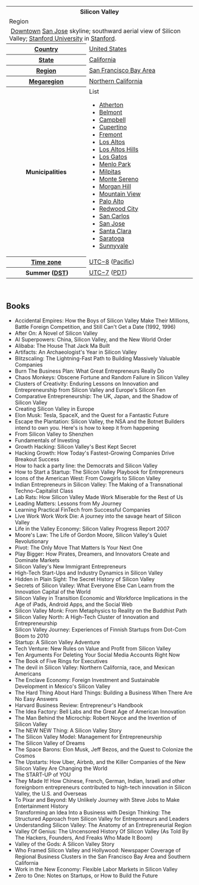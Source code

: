 <table class="infobox geography vcard">
<tbody>
<tr>
<th colspan="2">
<div class="fn org">Silicon Valley</div>
</th>
</tr>
<tr>
<td colspan="2">
<div class="category">Region</div>
</td>
</tr>
<tr class="mergedtoprow">
<td colspan="2">
<div>&nbsp;<a title="Downtown San Jose" href="https://en.wikipedia.org/wiki/Downtown_San_Jose">Downtown</a>&nbsp;<a title="San Jose, California" href="https://en.wikipedia.org/wiki/San_Jose,_California">San Jose</a>&nbsp;skyline; southward aerial view of Silicon Valley;&nbsp;<a title="Stanford University" href="https://en.wikipedia.org/wiki/Stanford_University">Stanford University</a>&nbsp;in&nbsp;<a title="Stanford, California" href="https://en.wikipedia.org/wiki/Stanford,_California">Stanford</a>.</div>
</td>
</tr>
<tr class="mergedtoprow">
<th scope="row"><a title="" href="https://en.wikipedia.org/wiki/List_of_sovereign_states">Country</a></th>
<td><a title="United States" href="https://en.wikipedia.org/wiki/United_States">United States</a></td>
</tr>
<tr class="mergedrow">
<th scope="row"><a title="U.S. state" href="https://en.wikipedia.org/wiki/U.S._state">State</a></th>
<td><a title="California" href="https://en.wikipedia.org/wiki/California">California</a></td>
</tr>
<tr class="mergedrow">
<th scope="row"><a title="List of regions of California" href="https://en.wikipedia.org/wiki/List_of_regions_of_California">Region</a></th>
<td><a title="San Francisco Bay Area" href="https://en.wikipedia.org/wiki/San_Francisco_Bay_Area">San Francisco Bay Area</a></td>
</tr>
<tr class="mergedrow">
<th scope="row"><a title="Megaregions of the United States" href="https://en.wikipedia.org/wiki/Megaregions_of_the_United_States">Megaregion</a></th>
<td><a title="Northern California" href="https://en.wikipedia.org/wiki/Northern_California">Northern California</a></td>
</tr>
<tr class="mergedtoprow">
<th scope="row">Municipalities</th>
<td>
<div id="NavFrame1" class="NavFrame collapsed">
<div class="NavHead">List</div>
<ul class="NavContent">
<li><a title="Atherton, California" href="https://en.wikipedia.org/wiki/Atherton,_California">Atherton</a></li>
<li><a title="Belmont, California" href="https://en.wikipedia.org/wiki/Belmont,_California">Belmont</a></li>
<li><a title="Campbell, California" href="https://en.wikipedia.org/wiki/Campbell,_California">Campbell</a></li>
<li><a title="Cupertino, California" href="https://en.wikipedia.org/wiki/Cupertino,_California">Cupertino</a></li>
<li><a title="Fremont, California" href="https://en.wikipedia.org/wiki/Fremont,_California">Fremont</a></li>
<li><a title="Los Altos, California" href="https://en.wikipedia.org/wiki/Los_Altos,_California">Los Altos</a></li>
<li><a title="Los Altos Hills, California" href="https://en.wikipedia.org/wiki/Los_Altos_Hills,_California">Los Altos Hills</a></li>
<li><a title="Los Gatos, California" href="https://en.wikipedia.org/wiki/Los_Gatos,_California">Los Gatos</a></li>
<li><a title="Menlo Park, California" href="https://en.wikipedia.org/wiki/Menlo_Park,_California">Menlo Park</a></li>
<li><a title="Milpitas, California" href="https://en.wikipedia.org/wiki/Milpitas,_California">Milpitas</a></li>
<li><a title="Monte Sereno, California" href="https://en.wikipedia.org/wiki/Monte_Sereno,_California">Monte Sereno</a></li>
<li><a title="Morgan Hill, California" href="https://en.wikipedia.org/wiki/Morgan_Hill,_California">Morgan Hill</a></li>
<li><a class="mw-redirect" title="Mountain View, Santa Clara County, California" href="https://en.wikipedia.org/wiki/Mountain_View,_Santa_Clara_County,_California">Mountain View</a></li>
<li><a title="Palo Alto, California" href="https://en.wikipedia.org/wiki/Palo_Alto,_California">Palo Alto</a></li>
<li><a title="Redwood City, California" href="https://en.wikipedia.org/wiki/Redwood_City,_California">Redwood City</a></li>
<li><a title="San Carlos, California" href="https://en.wikipedia.org/wiki/San_Carlos,_California">San Carlos</a></li>
<li><a title="San Jose, California" href="https://en.wikipedia.org/wiki/San_Jose,_California">San Jose</a></li>
<li><a title="Santa Clara, California" href="https://en.wikipedia.org/wiki/Santa_Clara,_California">Santa Clara</a></li>
<li><a title="Saratoga, California" href="https://en.wikipedia.org/wiki/Saratoga,_California">Saratoga</a></li>
<li><a title="Sunnyvale, California" href="https://en.wikipedia.org/wiki/Sunnyvale,_California">Sunnyvale</a></li>
</ul>
</div>
</td>
</tr>
<tr class="mergedtoprow">
<th scope="row"><a title="Time zone" href="https://en.wikipedia.org/wiki/Time_zone">Time zone</a></th>
<td><a class="mw-redirect" title="UTC&minus;8" href="https://en.wikipedia.org/wiki/UTC%E2%88%928">UTC&minus;8</a>&nbsp;(<a title="Pacific Time Zone" href="https://en.wikipedia.org/wiki/Pacific_Time_Zone">Pacific</a>)</td>
</tr>
<tr class="mergedrow">
<th scope="row">&nbsp;Summer (<a title="Daylight saving time" href="https://en.wikipedia.org/wiki/Daylight_saving_time">DST</a>)</th>
<td><a class="mw-redirect" title="UTC&minus;7" href="https://en.wikipedia.org/wiki/UTC%E2%88%927">UTC&minus;7</a>&nbsp;(<a class="mw-redirect" title="Pacific Daylight Time" href="https://en.wikipedia.org/wiki/Pacific_Daylight_Time">PDT</a>)</td>
</tr>
</tbody>
</table>
</br>


<h2> Books </h2>
<ul>

                             

 <li><a target="_blank" href="https://github.com/manjunath5496/The-Best-Books-About-Silicon-Valley/blob/master/sdk(1).pdf" style="text-decoration:none;">Accidental Empires: How the Boys of Silicon Valley Make Their Millions, Battle Foreign Competition, and Still Can't Get a Date (1992, 1996)</a></li>

 <li><a target="_blank" href="https://github.com/manjunath5496/The-Best-Books-About-Silicon-Valley/blob/master/sdk(2).pdf" style="text-decoration:none;">After On: A Novel of Silicon Valley</a></li>

<li><a target="_blank" href="https://github.com/manjunath5496/The-Best-Books-About-Silicon-Valley/blob/master/sdk(3).pdf" style="text-decoration:none;">AI Superpowers: China, Silicon Valley, and the New World Order</a></li>
 <li><a target="_blank" href="https://github.com/manjunath5496/The-Best-Books-About-Silicon-Valley/blob/master/sdk(4).pdf" style="text-decoration:none;">Alibaba: The House That Jack Ma Built</a></li>                              
<li><a target="_blank" href="https://github.com/manjunath5496/The-Best-Books-About-Silicon-Valley/blob/master/sdk(5).pdf" style="text-decoration:none;"> Artifacts: An Archaeologist's Year in Silicon Valley</a></li>
<li><a target="_blank" href="https://github.com/manjunath5496/The-Best-Books-About-Silicon-Valley/blob/master/sdk(6).pdf" style="text-decoration:none;">Blitzscaling: The Lightning-Fast Path to Building Massively Valuable Companies</a></li>
 <li><a target="_blank" href="https://github.com/manjunath5496/The-Best-Books-About-Silicon-Valley/blob/master/sdk(7).pdf" style="text-decoration:none;">Burn The Business Plan: What Great Entrepreneurs Really Do </a></li>

 <li><a target="_blank" href="https://github.com/manjunath5496/The-Best-Books-About-Silicon-Valley/blob/master/sdk(8).pdf" style="text-decoration:none;"> Chaos Monkeys: Obscene Fortune and Random Failure in Silicon Valley</a></li>
   <li><a target="_blank" href="https://github.com/manjunath5496/The-Best-Books-About-Silicon-Valley/blob/master/sdk(9).pdf" style="text-decoration:none;">Clusters of Creativity: Enduring Lessons on Innovation and Entrepreneurship from Silicon Valley and Europe's Silicon Fen</a></li>
  
   
 <li><a target="_blank" href="https://github.com/manjunath5496/The-Best-Books-About-Silicon-Valley/blob/master/sdk(10).pdf" style="text-decoration:none;">Comparative
Entrepreneurship: The UK, Japan, and the Shadow of Silicon Valley</a></li>                              
<li><a target="_blank" href="https://github.com/manjunath5496/The-Best-Books-About-Silicon-Valley/blob/master/sdk(11).pdf" style="text-decoration:none;">Creating Silicon Valley in Europe</a></li>
<li><a target="_blank" href="https://github.com/manjunath5496/The-Best-Books-About-Silicon-Valley/blob/master/sdk(12).pdf" style="text-decoration:none;">Elon Musk: Tesla, SpaceX, and the Quest for a Fantastic Future</a></li>
<li><a target="_blank" href="https://github.com/manjunath5496/The-Best-Books-About-Silicon-Valley/blob/master/sdk(13).pdf" style="text-decoration:none;">Escape the Plantation: Silicon Valley, the NSA and the Botnet Builders intend to own you. Here's is how to keep it from happening</a></li>

<li><a target="_blank" href="https://github.com/manjunath5496/The-Best-Books-About-Silicon-Valley/blob/master/sdk(14).pdf" style="text-decoration:none;">From Silicon Valley to Shenzhen</a></li>
                              
<li><a target="_blank" href="https://github.com/manjunath5496/The-Best-Books-About-Silicon-Valley/blob/master/sdk(15).pdf" style="text-decoration:none;">Fundamentals of Investing</a></li>

<li><a target="_blank" href="https://github.com/manjunath5496/The-Best-Books-About-Silicon-Valley/blob/master/sdk(16).pdf" style="text-decoration:none;">Growth Hacking: Silicon Valley's Best Kept Secret</a></li>

  <li><a target="_blank" href="https://github.com/manjunath5496/The-Best-Books-About-Silicon-Valley/blob/master/sdk(17).pdf" style="text-decoration:none;">Hacking Growth: How Today's Fastest-Growing Companies Drive Breakout Success</a></li>   
  
<li><a target="_blank" href="https://github.com/manjunath5496/The-Best-Books-About-Silicon-Valley/blob/master/sdk(18).pdf" style="text-decoration:none;">How to hack a party line: the Democrats and Silicon Valley</a></li> 

  
<li><a target="_blank" href="https://github.com/manjunath5496/The-Best-Books-About-Silicon-Valley/blob/master/sdk(19).pdf" style="text-decoration:none;">How to Start a Startup: The Silicon Valley Playbook for Entrepreneurs</a></li> 

<li><a target="_blank" href="https://github.com/manjunath5496/The-Best-Books-About-Silicon-Valley/blob/master/sdk(20).pdf" style="text-decoration:none;">Icons of the American West: From Cowgirls to Silicon Valley</a></li>

<li><a target="_blank" href="https://github.com/manjunath5496/The-Best-Books-About-Silicon-Valley/blob/master/sdk(21).pdf" style="text-decoration:none;">Indian Entrepreneurs in Silicon Valley: The Making of a Transnational Techno-Capitalist Class</a></li>
<li><a target="_blank" href="https://github.com/manjunath5496/The-Best-Books-About-Silicon-Valley/blob/master/sdk(22).pdf" style="text-decoration:none;">Lab Rats: How Silicon Valley Made Work Miserable for the Rest of Us</a></li> 
 <li><a target="_blank" href="https://github.com/manjunath5496/The-Best-Books-About-Silicon-Valley/blob/master/sdk(23).pdf" style="text-decoration:none;">Leading Matters: Lessons from My Journey</a></li> 
 

   <li><a target="_blank" href="https://github.com/manjunath5496/The-Best-Books-About-Silicon-Valley/blob/master/sdk(24).pdf" style="text-decoration:none;">Learning Practical FinTech from Successful Companies</a></li>
 
   <li><a target="_blank" href="https://github.com/manjunath5496/The-Best-Books-About-Silicon-Valley/blob/master/sdk(25).pdf" style="text-decoration:none;">Live Work Work Work Die: A journey into the savage heart of Silicon Valley</a></li>                              
 <li><a target="_blank" href="https://github.com/manjunath5496/The-Best-Books-About-Silicon-Valley/blob/master/sdk(26).pdf" style="text-decoration:none;">Life in the Valley Economy: Silicon Valley Progress Report 2007 </a></li>
 <li><a target="_blank" href="https://github.com/manjunath5496/The-Best-Books-About-Silicon-Valley/blob/master/sdk(27).pdf" style="text-decoration:none;">Moore's Law: The Life of Gordon Moore, Silicon Valley's Quiet Revolutionary</a></li>
   
 
   <li><a target="_blank" href="https://github.com/manjunath5496/The-Best-Books-About-Silicon-Valley/blob/master/sdk(28).pdf" style="text-decoration:none;">Pivot: The Only Move That Matters Is Your Next One</a></li>
 
   <li><a target="_blank" href="https://github.com/manjunath5496/The-Best-Books-About-Silicon-Valley/blob/master/sdk(29).pdf" style="text-decoration:none;">Play Bigger: How Pirates, Dreamers, and Innovators Create and Dominate Markets</a></li>                              

  <li><a target="_blank" href="https://github.com/manjunath5496/The-Best-Books-About-Silicon-Valley/blob/master/sdk(30).pdf" style="text-decoration:none;">Silicon Valley's
New Immigrant Entrepreneurs</a></li>
 
   <li><a target="_blank" href="https://github.com/manjunath5496/The-Best-Books-About-Silicon-Valley/blob/master/sdk(31).pdf" style="text-decoration:none;">High-Tech
Start-Ups and Industry Dynamics in Silicon Valley</a></li> 
    <li><a target="_blank" href="https://github.com/manjunath5496/The-Best-Books-About-Silicon-Valley/blob/master/sdk(32).pdf" style="text-decoration:none;">Hidden in Plain Sight: The Secret History of Silicon Valley</a></li> 

   <li><a target="_blank" href="https://github.com/manjunath5496/The-Best-Books-About-Silicon-Valley/blob/master/sdk(33).pdf" style="text-decoration:none;">Secrets of Silicon Valley: What Everyone Else Can Learn from the Innovation Capital of the World</a></li>                              

  <li><a target="_blank" href="https://github.com/manjunath5496/The-Best-Books-About-Silicon-Valley/blob/master/sdk(34).pdf" style="text-decoration:none;">Silicon Valley in Transition Economic and Workforce Implications in the Age of iPads, Android Apps, and the Social Web</a></li> 
 
  <li><a target="_blank" href="https://github.com/manjunath5496/The-Best-Books-About-Silicon-Valley/blob/master/sdk(35).pdf" style="text-decoration:none;">Silicon Valley Monk: 
From Metaphysics to Reality on the Buddhist Path</a></li> 

  <li><a target="_blank" href="https://github.com/manjunath5496/The-Best-Books-About-Silicon-Valley/blob/master/sdk(36).pdf" style="text-decoration:none;">Silicon Valley North: A High-Tech Cluster of Innovation and Entrepreneurship </a></li> 
 
<li><a target="_blank" href="https://github.com/manjunath5496/The-Best-Books-About-Silicon-Valley/blob/master/sdk(37).pdf" style="text-decoration:none;">Silicon Valley Journey: 
Experiences of Finnish Startups from Dot-Com Boom to 2010</a></li>
 <li><a target="_blank" href="https://github.com/manjunath5496/The-Best-Books-About-Silicon-Valley/blob/master/sdk(38).pdf" style="text-decoration:none;">Startup: A Silicon Valley Adventure</a></li>
<li><a target="_blank" href="https://github.com/manjunath5496/The-Best-Books-About-Silicon-Valley/blob/master/sdk(39).pdf" style="text-decoration:none;">Tech Venture: New Rules on Value and Profit from Silicon Valley</a></li>
 <li><a target="_blank" href="https://github.com/manjunath5496/The-Best-Books-About-Silicon-Valley/blob/master/sdk(40).pdf" style="text-decoration:none;">Ten Arguments For Deleting Your Social Media Accounts Right Now</a></li>                              
<li><a target="_blank" href="https://github.com/manjunath5496/The-Best-Books-About-Silicon-Valley/blob/master/sdk(41).pdf" style="text-decoration:none;">The Book of Five Rings for Executives</a></li>
<li><a target="_blank" href="https://github.com/manjunath5496/The-Best-Books-About-Silicon-Valley/blob/master/sdk(42).pdf" style="text-decoration:none;">The devil in Silicon Valley: Northern California, race, and Mexican Americans</a></li>
 
  <li><a target="_blank" href="https://github.com/manjunath5496/The-Best-Books-About-Silicon-Valley/blob/master/sdk(43).pdf" style="text-decoration:none;">The Enclave Economy: Foreign Investment and Sustainable Development in Mexico's Silicon Valley</a></li>
 <li><a target="_blank" href="https://github.com/manjunath5496/The-Best-Books-About-Silicon-Valley/blob/master/sdk(44).pdf" style="text-decoration:none;">The Hard Thing About Hard Things: Building a Business When There Are No Easy Answers </a></li>
   <li><a target="_blank" href="https://github.com/manjunath5496/The-Best-Books-About-Silicon-Valley/blob/master/sdk(45).pdf" style="text-decoration:none;">Harvard Business
Review: Entrepreneur's Handbook</a></li>  
   
<li><a target="_blank" href="https://github.com/manjunath5496/The-Best-Books-About-Silicon-Valley/blob/master/sdk(46).pdf" style="text-decoration:none;">The Idea Factory: Bell Labs and the Great Age of American Innovation</a></li> 
                             
<li><a target="_blank" href="https://github.com/manjunath5496/The-Best-Books-About-Silicon-Valley/blob/master/sdk(47).pdf" style="text-decoration:none;">The Man Behind the Microchip: Robert Noyce and the Invention of Silicon Valley</a></li>
<li><a target="_blank" href="https://github.com/manjunath5496/The-Best-Books-About-Silicon-Valley/blob/master/sdk(48).pdf" style="text-decoration:none;">The NEW NEW Thing: 
A Silicon Valley Story </a></li>

<li><a target="_blank" href="https://github.com/manjunath5496/The-Best-Books-About-Silicon-Valley/blob/master/sdk(49).pdf" style="text-decoration:none;">The Silicon Valley Model: Management for Entrepreneurship </a></li>
                              
<li><a target="_blank" href="https://github.com/manjunath5496/The-Best-Books-About-Silicon-Valley/blob/master/sdk(50).pdf" style="text-decoration:none;">The Silicon Valley of Dreams</a></li>
<li><a target="_blank" href="https://github.com/manjunath5496/The-Best-Books-About-Silicon-Valley/blob/master/sdk(51).pdf" style="text-decoration:none;">The Space Barons: Elon Musk, Jeff Bezos, and the Quest to Colonize the Cosmos</a></li>
<li><a target="_blank" href="https://github.com/manjunath5496/The-Best-Books-About-Silicon-Valley/blob/master/sdk(52).pdf" style="text-decoration:none;">The Upstarts: How Uber, Airbnb, and the Killer Companies of the New Silicon Valley Are Changing the World</a></li>

<li><a target="_blank" href="https://github.com/manjunath5496/The-Best-Books-About-Silicon-Valley/blob/master/sdk(53).pdf" style="text-decoration:none;">The START-UP of YOU </a></li>
 
<li><a target="_blank" href="https://github.com/manjunath5496/The-Best-Books-About-Silicon-Valley/blob/master/sdk(54).pdf" style="text-decoration:none;">They Made It!
How Chinese, French, German, Indian, Israeli and other foreignborn entrepreneurs contributed to high-tech innovation in Silicon Valley, the U.S. and Overseas </a></li>

<li><a target="_blank" href="https://github.com/manjunath5496/The-Best-Books-About-Silicon-Valley/blob/master/sdk(55).pdf" style="text-decoration:none;">To Pixar and Beyond: My Unlikely Journey with Steve Jobs to Make Entertainment History</a></li>
 
  <li><a target="_blank" href="https://github.com/manjunath5496/The-Best-Books-About-Silicon-Valley/blob/master/sdk(56).pdf" style="text-decoration:none;">Transforming an Idea Into a Business with Design Thinking: The Structured Approach from Silicon Valley for Entrepreneurs and Leaders </a></li>                              

  <li><a target="_blank" href="https://github.com/manjunath5496/The-Best-Books-About-Silicon-Valley/blob/master/sdk(57).pdf" style="text-decoration:none;">Understanding Silicon Valley: The Anatomy of an Entrepreneurial Region</a></li>
 
   <li><a target="_blank" href="https://github.com/manjunath5496/The-Best-Books-About-Silicon-Valley/blob/master/sdk(58).pdf" style="text-decoration:none;">Valley Of Genius: The Uncensored History Of Silicon Valley (As Told By The Hackers, Founders, And Freaks Who Made It Boom)</a></li>
    <li><a target="_blank" href="https://github.com/manjunath5496/The-Best-Books-About-Silicon-Valley/blob/master/sdk(59).pdf" style="text-decoration:none;">Valley of the Gods: A Silicon Valley Story</a></li>
 
  <li><a target="_blank" href="https://github.com/manjunath5496/The-Best-Books-About-Silicon-Valley/blob/master/sdk(60).pdf" style="text-decoration:none;">Who Framed Silicon Valley and Hollywood: Newspaper Coverage of Regional Business Clusters in the San Francisco Bay Area and Southern California</a></li>
 
   <li><a target="_blank" href="https://github.com/manjunath5496/The-Best-Books-About-Silicon-Valley/blob/master/sdk(61).pdf" style="text-decoration:none;">Work in the New
Economy: Flexible Labor Markets in Silicon Valley</a></li>
 
   <li><a target="_blank" href="https://github.com/manjunath5496/The-Best-Books-About-Silicon-Valley/blob/master/sdk(62).pdf" style="text-decoration:none;">Zero to One: Notes on Startups, or How to Build the Future</a></li>
   
   
 </ul>
